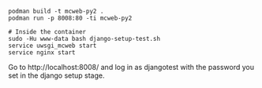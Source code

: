 ```shell
podman build -t mcweb-py2 .
podman run -p 8008:80 -ti mcweb-py2

# Inside the container
sudo -Hu www-data bash django-setup-test.sh
service uwsgi_mcweb start
service nginx start
```

Go to http://localhost:8008/ and log in as djangotest with the password
you set in the django setup stage.
